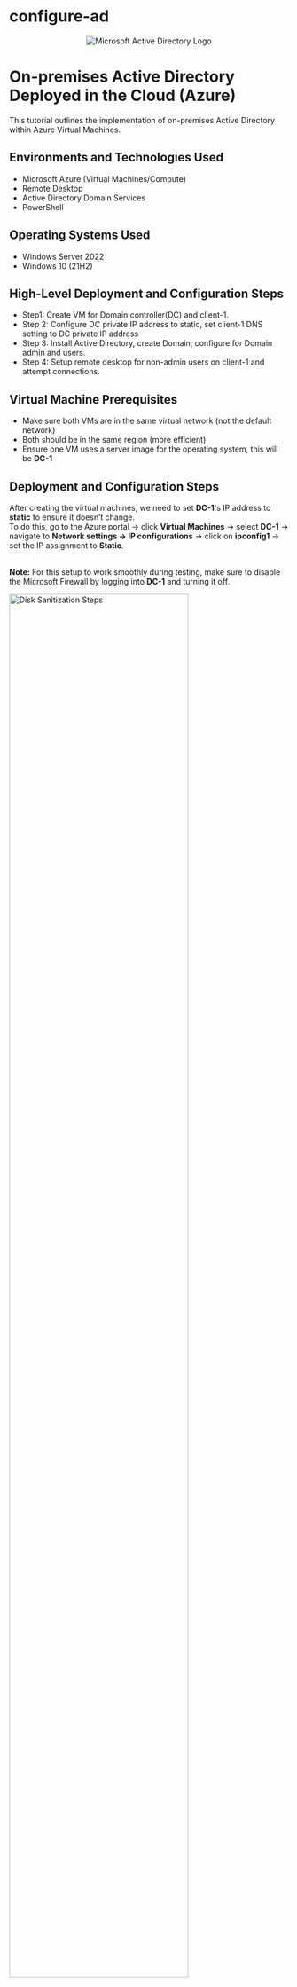 # configure-ad

<p align="center">
<img src="https://i.imgur.com/pU5A58S.png" alt="Microsoft Active Directory Logo"/>
</p>

<h1>On-premises Active Directory Deployed in the Cloud (Azure)</h1>
This tutorial outlines the implementation of on-premises Active Directory within Azure Virtual Machines.<br />

<h2>Environments and Technologies Used</h2>

- Microsoft Azure (Virtual Machines/Compute)
- Remote Desktop
- Active Directory Domain Services
- PowerShell

<h2>Operating Systems Used </h2>

- Windows Server 2022
- Windows 10 (21H2)

<h2>High-Level Deployment and Configuration Steps</h2>

- Step1: Create VM for Domain controller(DC) and client-1. 
- Step 2: Configure DC private IP address to static, set client-1 DNS setting to DC private IP address
- Step 3: Install Active Directory, create Domain, configure for Domain admin and users.
- Step 4: Setup remote desktop for non-admin users on client-1 and attempt connections.

<h2>Virtual Machine Prerequisites</h2>
<ul>
  <li>Make sure both VMs are in the same virtual network (not the default network)</li>
  <li>Both should be in the same region (more efficient)</li>
  <li>Ensure one VM uses a server image for the operating system, this will be <strong>DC-1</strong></li>
</ul>

 
<h2>Deployment and Configuration Steps</h2>

<p>
  After creating the virtual machines, we need to set <strong>DC-1</strong>'s IP address to <strong>static</strong> to ensure it doesn’t change.<br>
  To do this, go to the Azure portal → click <strong>Virtual Machines</strong> → select <strong>DC-1</strong> → navigate to <strong>Network settings → IP configurations</strong> → click on <strong>ipconfig1</strong> → set the IP assignment to <strong>Static</strong>.<br><br>

  <strong>Note:</strong> For this setup to work smoothly during testing, make sure to disable the Microsoft Firewall by logging into <strong>DC-1</strong> and turning it off.
</p>
<p>
<img src="AD-static-dc1.png" height="80%" width="80%" alt="Disk Sanitization Steps"/>
</p>
<br><br>

<p>
  To change the DNS server for <strong>client-1</strong>, go to the <strong>Virtual Machines</strong> section in the Azure portal and select <strong>client-1</strong>.<br>
  From there, navigate to: <strong>Network settings → DNS servers</strong> (under the <em>Settings</em> menu) → choose <strong>Custom</strong> → enter the private IP address of <strong>DC-1</strong>.<br>
  This change will reroute DNS traffic to <strong>DC-1</strong> instead of the default Azure gateway.

  To confirm the DNS configuration, log in to <strong>client-1</strong> and run the following PowerShell commands:<br>
  <code>ipconfig /all</code><br>
  <code>ping 10.0.0.4</code><br>
  These will verify the DNS settings and confirm network connectivity to <strong>DC-1</strong>.
</p>
<p>
<img src="dns-privateIP.png" height="80%" width="80%" alt="Disk Sanitization Steps"/>
</p>
<p>
<img src="dnsPingfromClient1.PNG" height="80%" width="80%" alt="Disk Sanitization Steps"/>
</p>
<br><br>

<p>
  To make <strong>DC-1</strong> a domain controller, open <strong>Server Manager</strong> and click on <strong>Add Roles and Features</strong>.<br>
  Click <strong>Next</strong> through the prompts until you reach the <strong>Server Roles</strong> page (as shown in the first image).<br>
  Select <strong>Active Directory Domain Services</strong>, then continue clicking <strong>Next</strong> until you reach the <strong>Install</strong> option.<br><br>

  Once installation is complete, click the flag icon in the upper-right corner of Server Manager (as shown in image two).<br>
  Select <strong>Promote this server to a domain controller</strong>, then choose <strong>Deployment Configuration → Add a new forest</strong>, and enter your desired root domain name.<br>
  Continue through the wizard and complete the installation.<br><br>

  After installation, the VM will automatically restart. When logging back in, use your domain credentials.<br>
  For example, to log in as user <strong>labuser</strong> within the domain <strong>mydomain.com</strong>, enter: <code>mydomain.com\labuser</code>.
</p>
<p>
<img src="ad-image3.PNG" height="80%" width="80%" alt="Disk Sanitization Steps"/>
</p>
<p>
<img src="ad-image4.PNG" height="80%" width="80%" alt="Disk Sanitization Steps"/>
</p>
<p>
<img src="domainlogin-image5.png" height="80%" width="80%" alt="Disk Sanitization Steps"/>
</p>
<br><br>

<p>
  Now we want to create two folders—one for employees and another for admins—and also create a Domain Admin user.<br><br>

  To create the folders, click the search bar and type <strong>Active Directory Users and Computers</strong>, then open it.<br>
  Right-click on <strong>mydomain.com</strong> → select <strong>New → Organizational Unit</strong> → enter the folder names.<br>
  In this case, create two organizational units: <strong>_EMPLOYEES</strong> and <strong>_ADMINS</strong>.<br><br>

  To create a Domain Admin user:<br>
  Right-click the <strong>_ADMINS</strong> folder → select <strong>New → User</strong> → fill out the user details.<br>
  For this example, we create a user named <strong>jane_admin</strong>. Click <strong>Next</strong>, then set a password when prompted.<br><br>

  Once the user is created, right-click on <strong>jane_admin</strong> → select <strong>Properties</strong> → go to the <strong>Member Of</strong> tab → click <strong>Add</strong> → type <code>Domain Admins</code> → click <strong>Check Names</strong> → then <strong>OK</strong>, <strong>Apply</strong>, and <strong>OK</strong> again.

  Jane_admin is now officially part of the <strong>Domain Admins</strong> group.
</p>
<p>
<img src="ad-image6.PNG" height="80%" width="80%" alt="Disk Sanitization Steps"/>
</p>
<p>
<img src="ad-image7.PNG" height="80%" width="80%" alt="Disk Sanitization Steps"/>
</p>
<p>
<img src="ad-image8.PNG" height="80%" width="80%" alt="Disk Sanitization Steps"/>
</p>
<br><br>

<p>
  The next step is to add <strong>Client-1</strong> to our domain.<br>
  Log in to the client-1 VM using your initial user account (in this case, <code>labuser</code>).<br>
  Go to <strong>Settings → Rename this PC (advanced)</strong> → click <strong>Change</strong> → select <strong>Domain</strong> and enter your domain name (e.g., <code>mydomain.com</code>) → click <strong>OK</strong>.

  This process adds <strong>Client-1</strong> to the domain <strong>mydomain.com</strong>.<br>
  To confirm the change, go back to the Domain Controller VM.<br>
  Open <strong>Active Directory Users and Computers</strong> → click on the <strong>Computers</strong> folder → you should see <strong>Client-1</strong> listed there.
</p>
<p>
<img src="ad-image10.PNG" height="80%" width="80%" alt="Disk Sanitization Steps"/>
</p>
<p>
<img src="ad-image11.PNG" height="80%" width="80%" alt="Disk Sanitization Steps"/>
</p>
<br><br>

<p>
  In this step, we want to grant remote access to <strong>Client-1</strong> for all users in the domain.<br>
  Log in to <strong>Client-1</strong> as the admin user (e.g., <code>jane_admin</code>).<br>
  Go to <strong>Settings → Remote Desktop</strong> (found on the right side of the page) → click <strong>Select users that can remotely access this PC</strong> → click <strong>Add</strong> and enter <strong>Domain Users</strong> → click <strong>OK</strong>.<br><br>

  This grants remote desktop access to all domain users. You can now create additional user accounts that will be able to connect to <strong>Client-1</strong> remotely.
</p>
<p>
<img src="ad-image13.PNG" height="80%" width="80%" alt="Disk Sanitization Steps"/>
</p>
<br><br>

<p>
  To create users in bulk, we can use a PowerShell script. Here's how to do it:<br><br>

  Log in to <strong>DC-1</strong> as an admin (mydomain.com\jane_admin) → open <strong>PowerShell ISE</strong> → go to <strong>File → New</strong> → paste the script into the editor → click <strong>Run Script</strong>.<br><br>

  If executed correctly, the script will generate user accounts. To confirm, open <strong>Active Directory Users and Computers</strong> and navigate to the <strong>_EMPLOYEES</strong> folder — the new accounts should appear there.<br><br>

  <strong>Note:</strong> In this example, the script creates <strong>10000 user accounts</strong>, all using the password <code>Password1</code>. The users will be imported into the <strong>_EMPLOYEES</strong> organizational unit, so it's important that this folder exists and is named correctly.<br><br>

  Finally, to verify that the accounts work, try logging into <strong>Client-1</strong> via <strong>Remote Desktop</strong> using one of the new users. For example:<br>
  <strong>Username:</strong> <code>mydomain.com\bagom.mikul</code><br>
  <strong>Password:</strong> <code>Password1</code>
</p>
<p>
<img src="ad-image14.PNG" height="80%" width="80%" alt="Disk Sanitization Steps"/>
</p>
<p>
<img src="ad-image15.PNG" height="80%" width="80%" alt="Disk Sanitization Steps"/>
</p>
<br><br>


<p>
  <h2>SETTING A GROUP POLICY</h2><br>
  To configure the account lockout policy via Group Policy, open the Group Policy Management Console (GPMC) on the <strong>dc-1</strong> VM.<br>
  Right-click the <strong>Start</strong> button → click <strong>Run</strong> → type <code>gpmc.msc</code> → press <strong>Enter</strong>.<br>

  In the GPMC, right-click your domain (e.g., <strong>mydomain.com</strong>) and select <strong>Edit</strong>.<br>
  Navigate to: <strong>Computer Configuration → Policies → Windows Settings → Security Settings → Account Policies → Account Lockout Policy</strong>.<br>

  Once there, configure the following settings:
</p>

<ul>
  <li><strong>Account lockout duration:</strong> 30 minutes</li>
  <li><strong>Account lockout threshold:</strong> 5 invalid login attempts</li>
  <li><strong>Reset account lockout counter after:</strong> 10 minutes</li>
</ul>
  
<p>
<img src="AccLock-image1.png" height="80%" width="80%" alt="Disk Sanitization Steps"/>
</p>
<p>
<img src="AccLock-image2.png" height="80%" width="80%" alt="Disk Sanitization Steps"/>
</p>

<p>
  Now, for the new settings to apply, you can either wait for Group Policy to propagate automatically or force an update immediately.<br>
  On a client machine, open <strong>Command Prompt</strong> and run: <code>gpupdate /force</code>, then press <strong>Enter</strong>.<br>
  In this case, log in to the <strong>client-1</strong> VM as the admin account: <code>mydomain.com\jane_admin</code>.
</p>
<p>
<img src="AccLock-image3.png" height="80%" width="80%" alt="Disk Sanitization Steps"/>
</p>

<p>
  To verify that the Group Policy is in place, log out of the admin account and attempt to sign in as a regular user.<br>
  Intentionally enter the wrong password <strong>five times</strong> — for example, I used <code>mydomain.com\bagom.mikul</code> with an incorrect password.<br>
  After the fifth failed attempt, the account was locked, confirming that the Group Policy is working as expected.
</p>
<p>
<img src="AccLock-image4.png" height="80%" width="80%" alt="Disk Sanitization Steps"/>
</p>

<p>
  Now we can unlock the account. On the <strong>dc-1</strong> VM, open <strong>Active Directory Users and Computers</strong>.<br>
  Navigate to: <strong>mydomain.com → _EMPLOYEES</strong>, then right-click and select <strong>Find</strong>.<br>
  Type the locked-out username (e.g., <code>bagom.mikul</code>), double-click the account, and check <strong>Unlock Account</strong>.<br>
  The user <code>bagom.mikul</code> is now unlocked.<br><br>

  To reset the password for this account, right-click the user in <strong>Active Directory Users and Computers</strong> and select <strong>Reset Password...</strong>
</p>

<p>
<img src="AccLock-image5.png" height="80%" width="80%" alt="Disk Sanitization Steps"/>
</p>


</p>
